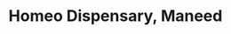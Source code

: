 ---
title: "Homeo Dispensary, Maneed"
url: /chirakattupara/homeo-dispensary-maneed/
shop: medical supply
---